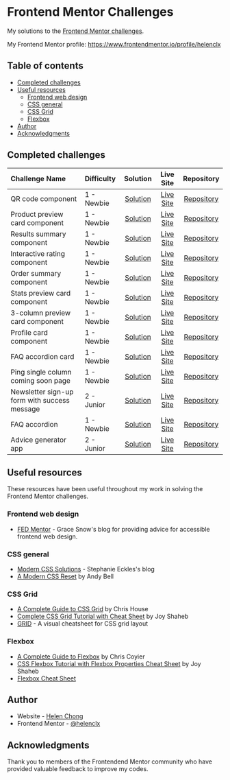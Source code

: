 # Frontend Mentor Challenges

My solutions to the [Frontend Mentor challenges](https://www.frontendmentor.io/challenges).

My Frontend Mentor profile: https://www.frontendmentor.io/profile/helenclx

## Table of contents

- [Completed challenges](#completed-challenges)
- [Useful resources](#useful-resources)
    - [Frontend web design](#frontend-web-design)
    - [CSS general](#css-general)
    - [CSS Grid](#css-grid)
    - [Flexbox](#flexbox)
- [Author](#author)
- [Acknowledgments](#acknowledgments)

## Completed challenges

| Challenge Name | Difficulty | Solution | Live Site | Repository |
| :--- | :--- | :----: | :----: | :----: |
| QR code component | 1 - Newbie | [Solution](https://www.frontendmentor.io/solutions/mobilefriendly-qr-code-page-using-flexbox-7qc88MuUbG) | [Live Site](https://helenclx.github.io/Frontend-Mentor-Challenges/qr-code-component/) | [Repository](https://github.com/helenclx/Frontend-Mentor-Challenges/tree/main/qr-code-component) |
| Product preview card component | 1 - Newbie | [Solution](https://www.frontendmentor.io/solutions/responsive-product-preview-card-using-css-grid-and-flexbox-Rui57Kc09b) | [Live Site](https://helenclx.github.io/Frontend-Mentor-Challenges/product-preview-card-component/) | [Repository](https://github.com/helenclx/Frontend-Mentor-Challenges/tree/main/product-preview-card-component) |
| Results summary component | 1 - Newbie | [Solution](https://www.frontendmentor.io/solutions/responsive-results-summary-using-css-grid-and-flexbox-AY52dCLJrO) | [Live Site](https://helenclx.github.io/Frontend-Mentor-Challenges/results-summary-component/) | [Repository](https://github.com/helenclx/Frontend-Mentor-Challenges/tree/main/results-summary-component) |
| Interactive rating component | 1 - Newbie | [Solution](https://www.frontendmentor.io/solutions/interactive-rating-component-using-html-css-and-javascript-rfiO0cERCQ) | [Live Site](https://helenclx.github.io/Frontend-Mentor-Challenges/interactive-rating-component/) | [Repository](https://github.com/helenclx/Frontend-Mentor-Challenges/tree/main/interactive-rating-component) |
| Order summary component | 1 - Newbie | [Solution](https://www.frontendmentor.io/solutions/responsive-order-summary-card-using-flexbox-LjQRt6r5am) | [Live Site](https://helenclx.github.io/Frontend-Mentor-Challenges/order-summary-component/) | [Repository](https://github.com/helenclx/Frontend-Mentor-Challenges/tree/main/order-summary-component) |
| Stats preview card component | 1 - Newbie | [Solution](https://www.frontendmentor.io/solutions/responsive-stats-preview-card-using-css-grid-and-flexbox-WBtIASipyN) | [Live Site](https://helenclx.github.io/Frontend-Mentor-Challenges/stats-preview-card-component/) | [Repository](https://github.com/helenclx/Frontend-Mentor-Challenges/tree/main/stats-preview-card-component) |
| 3-column preview card component | 1 - Newbie | [Solution](https://www.frontendmentor.io/solutions/responsive-3column-preview-card-component-with-css-grid-and-flexbox-kdwbHs_RbX) | [Live Site](https://helenclx.github.io/Frontend-Mentor-Challenges/3-column-preview-card-component/) | [Repository](https://github.com/helenclx/Frontend-Mentor-Challenges/tree/main/3-column-preview-card-component/) |
| Profile card component | 1 - Newbie | [Solution](https://www.frontendmentor.io/solutions/responsive-profile-card-component-using-flexbox-8EN3jyK-GM) | [Live Site](https://helenclx.github.io/Frontend-Mentor-Challenges/profile-card-component/) | [Repository](https://github.com/helenclx/Frontend-Mentor-Challenges/tree/main/profile-card-component/) |
| FAQ accordion card | 1 - Newbie | [Solution](https://www.frontendmentor.io/solutions/faq-accordion-card-without-javascript-42vn9Q9lsO) | [Live Site](https://helenclx.github.io/Frontend-Mentor-Challenges/faq-accordion-card/) | [Repository](https://github.com/helenclx/Frontend-Mentor-Challenges/tree/main/faq-accordion-card) |
| Ping single column coming soon page | 1 - Newbie | [Solution](https://www.frontendmentor.io/solutions/responsive-ping-coming-soon-page-with-vanilla-Repository-y6sfGWPXFH) | [Live Site](https://helenclx.github.io/Frontend-Mentor-Challenges/ping-coming-soon-page/) | [Repository](https://github.com/helenclx/Frontend-Mentor-Challenges/tree/main/ping-coming-soon-page) |
| Newsletter sign-up form with success message | 2 - Junior | [Solution](https://www.frontendmentor.io/solutions/responsive-newsletter-signup-form-using-vanilla-javascript-4ITcDDwYdB) | [Live Site](https://helenclx.github.io/Frontend-Mentor-Challenges/newsletter-sign-up-with-success-message/) | [Repository](https://github.com/helenclx/Frontend-Mentor-Challenges/tree/main/newsletter-sign-up-with-success-message) |
| FAQ accordion | 1 - Newbie | [Solution](https://www.frontendmentor.io/solutions/faq-accordion-with-html-css-and-no-javascript-Yvgwi8Gg3w) | [Live Site](https://helenclx.github.io/Frontend-Mentor-Challenges/faq-accordion/) | [Repository](https://github.com/helenclx/Frontend-Mentor-Challenges/tree/main/faq-accordion) |
| Advice generator app | 2 - Junior | [Solution](https://www.frontendmentor.io/solutions/advice-generator-app-with-vanilla-javascript-c3BKyJh-M8) | [Live Site](https://helenclx.github.io/Frontend-Mentor-Challenges/advice-generator-app/) | [Repository](https://github.com/helenclx/Frontend-Mentor-Challenges/tree/main/advice-generator-app) |


## Useful resources

These resources have been useful throughout my work in solving the Frontend Mentor challenges.

### Frontend web design

- [FED Mentor](https://fedmentor.dev/) - Grace Snow's blog for providing advice for accessible frontend web design.

### CSS general

- [Modern CSS Solutions](https://moderncss.dev/) - Stephanie Eckles's blog
- [A Modern CSS Reset](https://andy-bell.co.uk/a-more-modern-css-reset/) by Andy Bell

### CSS Grid

- [A Complete Guide to CSS Grid](https://css-tricks.com/snippets/css/complete-guide-grid/) by Chris House
- [Complete CSS Grid Tutorial with Cheat Sheet](https://www.freecodecamp.org/news/css-grid-tutorial-with-cheatsheet/) by Joy Shaheb
- [GRID](https://grid.malven.co/) - A visual cheatsheet for CSS grid layout

### Flexbox

- [A Complete Guide to Flexbox](https://css-tricks.com/snippets/css/a-guide-to-flexbox/) by Chris Coyier
- [CSS Flexbox Tutorial with Flexbox Properties Cheat Sheet](https://www.freecodecamp.org/news/css-flexbox-tutorial-with-cheatsheet/) by Joy Shaheb
- [Flexbox Cheat Sheet](https://flexboxcheatsheet.com/)

## Author

- Website - [Helen Chong](https://helenclx.github.io/)
- Frontend Mentor - [@helenclx](https://www.frontendmentor.io/profile/helenclx)

## Acknowledgments

Thank you to members of the Frontendend Mentor community who have provided valuable feedback to improve my codes.